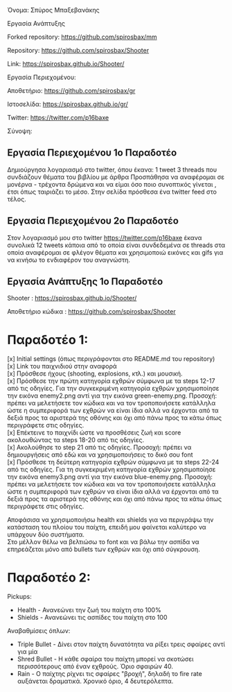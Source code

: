 Όνομα: Σπύρος Μπαξεβανάκης

Εργασία Ανάπτυξης

Forked repository: https://github.com/spirosbax/mm

Repository: https://github.com/spirosbax/Shooter

Link: https://spirosbax.github.io/Shooter/
  
Εργασία Περιεχομένου:

Αποθετήριο: https://github.com/spirosbax/gr

Ιστοσελίδα: https://spirosbax.github.io/gr/

Twitter: https://twitter.com/p16baxe

Σύνοψη:

## Εργασία Περιεχομένου 1o Παραδοτέο

Δημιούργησα λογαριασμό στο twitter, όπου έκανα:
1 tweet
3 threads
που συνδιάζουν θέματα του βιβλίου με άρθρα
Προσπάθησα να αναφέρομαι σε μονέρνα - τρέχοντα δρώμενα και να είμαι όσο ποιο συνοπτικός γίνεται , έτσι όπως ταιριάζει το μέσο.
Στην σελίδα πρόσθεσα ένα twitter feed στο τέλος.

## Εργασία Περιεχομένου 2o Παραδοτέο
Στον λογαριασμό μου στο twitter https://twitter.com/p16baxe έκανα συνολικά 12 tweets κάποια από το οποία είναι συνδεδεμένα σε threads στα οποία αναφέρομαι σε φλέγον θέματα και χρησιμοποιώ εικόνες και gifs για να κινήσω το ενδιαφέρον του αναγνώστη.


## Εργασία Ανάπτυξης 1o Παραδοτέο

Shooter : https://spirosbax.github.io/Shooter/

Αποθετήριο κώδικα : https://github.com/spirosbax/Shooter

# Παραδοτέο 1:
  [x] Initial settings (όπως περιγράφονται στο README.md του repository)  
  [x] Link του παιχνιδιού στην αναφορά  
  [x] Πρόσθεσε ήχους (shooting, explosions, κτλ.) και μουσική.  
  [x] Πρόσθεσε την πρώτη κατηγορία εχθρών σύμφωνα με τα steps 12-17 από τις οδηγίες. Για την συγκεκριμένη κατηγορία εχθρών χρησιμοποίησε την εικόνα enemy2.png αντί για την εικόνα green-enemy.png. Προσοχή: πρέπει να μελετήσετε τον κώδικα και να τον τροποποιήσετε κατάλληλα ώστε η συμπεριφορά των εχθρών να είναι ίδια αλλά να έρχονται από τα δεξιά προς τα αριστερά της οθόνης και όχι από πάνω προς τα κάτω όπως περιγράφετε στις οδηγίες.  
  [x] Επέκτεινε το παιχνίδι ώστε να προσθέσεις ζωή και score ακολουθώντας τα steps 18-20 από τις οδηγίες.  
  [x] Ακολούθησε το step 21 από τις οδηγίες. Προσοχή: πρέπει να δημιουργήσεις από εδώ και να χρησιμοποιήσεις το δικό σου font   
  [x] Πρόσθεσε τη δεύτερη κατηγορία εχθρών σύμφωνα με τα steps 22-24 από τις οδηγίες. Για τη συγκεκριμένη κατηγορία εχθρών χρησιμοποίησε την εικόνα enemy3.png αντί για την εικόνα blue-enemy.png. Προσοχή: πρέπει να μελετήσετε τον κώδικα και να τον τροποποιήσετε κατάλληλα ώστε η συμπεριφορά των εχθρών να είναι ίδια αλλά να έρχονται από τα δεξιά προς τα αριστερά της οθόνης και όχι από πάνω προς τα κάτω όπως περιγράφετε στις οδηγίες.  

Αποφάσισα να χρησιμοποιήσω health και shields για να περιγράψω την κατάσταση του πλοίου του παίχτη, επειδή μου φαίνεται καλύτερο να υπάρχουν δύο συστήματα.  
Στο μέλλον θέλω να βελτιώσω το font και να βάλω την ασπίδα να επηρεάζεται μόνο από bullets των εχθρών και όχι από σύγκρουση.

# Παραδοτέο 2:
Pickups:
* Health - Ανανεώνει την ζωή του παίχτη στο 100%
* Shields - Ανανεώνει τις ασπίδες του παίχτη στο 100

Αναβαθμίσεις όπλων:
* Triple Bullet - Δίνει στον παίχτη δυνατότητα να ρίξει τρεις σφαίρες αντί για μία
* Shred Bullet  - Η κάθε σφαίρα του παίχτη μπορεί να σκοτώσει περισσότερους από έναν εχθρούς. Όριο σφαιρών 40.
* Rain - Ο παίχτης ρίχνει τις σφαίρες "βροχή", δηλαδή το fire rate αυξάνεται δραματικά. Χρονικό όριο, 4 δευτερόλεπτα.

